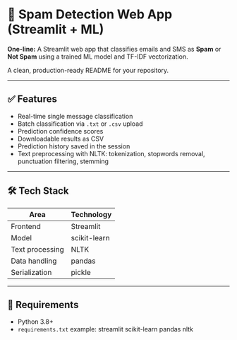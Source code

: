# 📧 Spam Detection Web App (Streamlit + ML)

**One-line:** A Streamlit web app that classifies emails and SMS as **Spam** or **Not Spam** using a trained ML model and TF-IDF vectorization.

A clean, production-ready README for your repository.

---

## ✅ Features
- Real-time single message classification  
- Batch classification via `.txt` or `.csv` upload  
- Prediction confidence scores  
- Downloadable results as CSV  
- Prediction history saved in the session  
- Text preprocessing with NLTK: tokenization, stopwords removal, punctuation filtering, stemming

---

## 🛠 Tech Stack
| Area | Technology |
|---|---|
| Frontend | Streamlit |
| Model | scikit-learn |
| Text processing | NLTK |
| Data handling | pandas |
| Serialization | pickle |

---

## 🔧 Requirements
- Python 3.8+  
- `requirements.txt` example:
streamlit
scikit-learn
pandas
nltk
